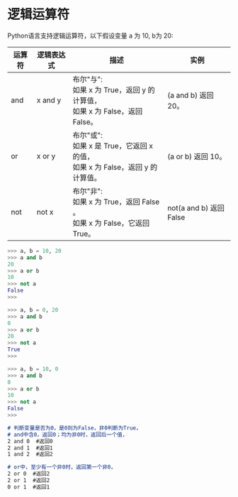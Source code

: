 # 逻辑运算符
Python语言支持逻辑运算符，以下假设变量 a 为 10, b为 20:

| 运算符 | 逻辑表达式 | 描述                                                                                | 实例                    |
| ------ | ---------- | ----------------------------------------------------------------------------------- | ----------------------- |
| and    | x and y    | 布尔"与": <br>如果 x 为 True，返回 y 的计算值，<br>如果 x 为 False，返回 False。    | (a and b) 返回 20。     |
| or     | x or y     | 布尔"或": <br>如果 x 是 True，它返回 x 的值，<br>如果 x 为 False，返回 y 的计算值。 | (a or b) 返回 10。      |
| not    | not x      | 布尔"非": <br>如果 x 为 True，返回 False 。<br>如果 x 为 False，它返回 True。       | not(a and b) 返回 False |

```py
>>> a, b = 10, 20
>>> a and b
20
>>> a or b
10
>>> not a
False
>>>
```
```py
>>> a, b = 0, 20
>>> a and b
0
>>> a or b
20
>>> not a
True
>>>
```
```py
>>> a, b = 10, 0
>>> a and b
0
>>> a or b
10
>>> not a
False
>>>
```

```md
# 判断变量是否为0，是0则为False，非0判断为True，
# and中含0，返回0；均为非0时，返回后一个值，
2 and 0  #返回0
2 and 1  #返回1 
1 and 2  #返回2

# or中，至少有一个非0时，返回第一个非0，
2 or 0  #返回2
2 or 1  #返回2
0 or 1  #返回1
```
